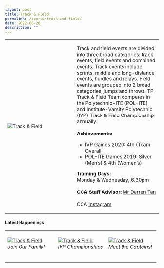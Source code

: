 ```yaml
---
layout: post
title: Track & Field
permalink: /sports/track-and-field/
date: 2022-06-20
description: ""
---
```

<table>
    <tr>
        <td style="width:45%"><image src="/images/Sports/TRACK & FIELD.png" style="display:block;margin-left:auto;margin-right:auto;" alt="Track & Field"></image></td>
        <td>
            <p>
                Track and field events are divided into three broad categories: track events, field events and combined events. Track events include sprints, middle and long-distance events, hurdles and relays. Field events are grouped into 2 broad categories, jumps and throws. TP Track & Field Team competes in the Polytechnic-ITE (POL-ITE) and Institute-Varsity Polytechnic (IVP) Track & Field Championship annually.<br>
                <br>
                <b>Achievements:</b><br>
                <ul>
                    <li>IVP Games 2020: 4th (Team Overall)</li>
                    <li>POL-ITE Games 2019: Silver (Men’s) & 4th (Women’s)</li>
                </ul>
            </p>
            <p>
                <b>Training Days:</b><br>
                Monday & Wednesday, 6.30pm<br>
                <br>
                <b>CCA Staff Advisor:</b> <a href="mailto:darrent@tp.edu.sg">Mr Darren Tan</a><br>
                <br>
                CCA <a href="https://www.instagram.com/tptrackfield">Instagram</a>
            </p>
        </td>
    </tr>
</table>

#### Latest Happenings

<table>
    <tr>
        <td style="width:33%"><br>
            <a href="https://www.instagram.com/p/Cc1sMldJ5Y7/">
                <image src="/images/Sports/TRACK & FIELD_Join Our Family!.png" style="display:block;margin-left:auto;margin-right:auto;" alt="Track & Field">
                <h6 style="margin-top:0%">Join Our Family!</h6>
                </image>
            </a>
        </td>
        <td style="width:33%"><br>
            <a href="https://www.instagram.com/p/Cbl1-Y7pya2/">
                <image src="/images/Sports/TRACK & FIELD_IVP Championships.png" style="display:block;margin-left:auto;margin-right:auto;" alt="Track & Field">
                <h6 style="margin-top:0%">IVP Championships</h6>
                </image>
            </a>
        </td>
        <td style="width:33%"><br>
            <a href="https://www.instagram.com/p/CbhlWBkpYXx/">
                <image src="/images/Sports/TRACK & FIELD_Meet the Captains.png" style="display:block;margin-left:auto;margin-right:auto;" alt="Track & Field">
                <h6 style="margin-top:0%">Meet the Captains!</h6>    
                </image>
            </a>
        </td>
    </tr>
</table>